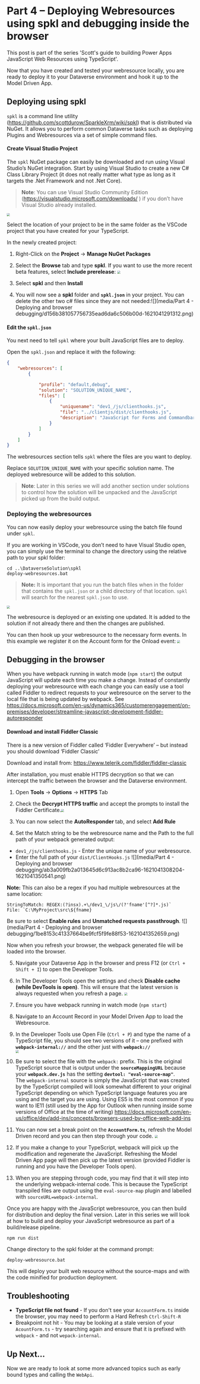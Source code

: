 # Part 4 – Deploying Webresources using spkl and debugging inside the browser

This post is part of the series 'Scott's guide to building Power Apps JavaScript Web Resources using TypeScript'.

Now that you have created and tested your webresource locally, you are ready to deploy it to your Dataverse environment and hook it up to the Model Driven App.

## Deploying using spkl

`spkl` is a command line utility (<https://github.com/scottdurow/SparkleXrm/wiki/spkl>) that is distributed via NuGet. It allows you to perform common Dataverse tasks such as deploying Plugins and Webresources via a set of simple command files.

#### Create Visual Studio Project

The `spkl` NuGet package can easily be downloaded and run using Visual Studio’s NuGet integration. Start by using Visual Studio to create a new C\# Class Library Project (it does not really matter what type as long as it targets the .Net Framework and not .Net Core).

> **Note**: You can use Visual Studio Community Edition (<https://visualstudio.microsoft.com/downloads/> ) if you don’t have Visual Studio already installed.


<img src="media/Part 4 - Deploying and browser debugging/8df3f8e76e8e6caaac7e72ca34f51802-1621040814229-1621041273678.png" style="zoom:50%;" />

Select the location of your project to be in the same folder as the VSCode project that you have created for your TypeScript.

In the newly created project:

1.  Right-Click on the **Project** -\> **Manage NuGet Packages**

2.  Select the **Browse** tab and type **spkl**. If you want to use the more recent beta features, select **Include prerelease**:
    <img src="media/Part 4 - Deploying and browser debugging/a8d3ba6ad377f718710bfe32264ecb2b-1621040812317-1621041288383.png" style="zoom:50%;" />

3.  Select **spkl** and then **Install**

4.  You will now see a **spkl** folder and **`spkl.json`** in your project. You can delete the other two c\# files since they are not needed:![](media/Part 4 - Deploying and browser debugging/d156b381057756735ead6da6c506b00d-1621041291312.png)


#### Edit the `spkl.json`

You next need to tell `spkl` where your built JavaScript files are to deploy.

Open the `spkl.json` and replace it with the following:

```json
{
    "webresources": [
        {

            "profile": "default,debug",
            "solution": "SOLUTION_UNIQUE_NAME",
            "files": [
                {
                    "uniquename": "dev1_/js/clienthooks.js",
                    "file": "../clientjs/dist/clienthooks.js",
                    "description": "JavaScript for Forms and Commandbar Actions"
                }
            ]
        }
    ]
}
```

The webresources section tells `spkl` where the files are you want to deploy.

Replace `SOLUTION_UNIQUE_NAME` with your specific solution name. The deployed webresource will be added to this solution.

> **Note**: Later in this series we will add another section under solutions to control how the solution will be unpacked and the JavaScript picked up from the build output.

### Deploying the webresources

You can now easily deploy your webresource using the batch file found under `spkl`.

If you are working in VSCode, you don’t need to have Visual Studio open, you can simply use the terminal to change the directory using the relative path to your spkl folder:

```shell
cd ..\DataverseSolution\spkl
deploy-webresources.bat
```

> **Note:** It is important that you run the batch files when in the folder that contains the `spkl.json` or a child directory of that location. `spkl` will search for the nearest `spkl.json` to use.


<img src="media/Part 4 - Deploying and browser debugging/209f8c510960f8376781f1dc98624a25-1621041294187.png" style="zoom:50%;" />

The webresource is deployed or an existing one updated. It is added to the solution if not already there and then the changes are published.

You can then hook up your webresource to the necessary form events. In this example we register it on the Account form for the Onload event:
<img src="media/Part 4 - Deploying and browser debugging/d609aacde1ede48cda732dd35e8ba0b8.png" style="zoom:50%;" />

## Debugging in the browser

When you have webpack running in watch mode (`npm start`) the output JavaScript will update each time you make a change. Instead of constantly deploying your webresource with each change you can easily use a tool called Fiddler to redirect requests to your webresource on the server to the local file that is being updated by webpack. See <https://docs.microsoft.com/en-us/dynamics365/customerengagement/on-premises/developer/streamline-javascript-development-fiddler-autoresponder>

#### Download and install Fiddler Classic

There is a new version of Fiddler called ‘Fiddler Everywhere’ – but instead you should download ‘Fiddler Classic’

Download and install from: <https://www.telerik.com/fiddler/fiddler-classic>

After installation, you must enable HTTPS decryption so that we can intercept the traffic between the browser and the Dataverse environment.

1.  Open **Tools** -\> **Options** -\> **HTTPS** Tab

2.  Check the **Decrypt HTTPS traffic** and accept the prompts to install the Fiddler Certificate.<img src="media/Part 4 - Deploying and browser debugging/2d9691975a3925b38d5183bcf4bdc143-1621041304252.png" style="zoom:50%;" />

3.  You can now select the **AutoResponder** tab, and select **Add Rule**

4. Set the Match string to be the webresource name and the Path to the full path of your webpack generated output:

  - `dev1_/js/clienthooks.js` - Enter the unique name of your webresource. 
  - Enter the full path of your `dist/ClientHooks.js`
    ![](media/Part 4 - Deploying and browser debugging/ab3a009fb2a013645d6c913ac8b2ca96-1621041308204-1621041350541.png)

  **Note:** This can also be a regex if you had multiple webresources at the same location:

  ```text
  StringToMatch: REGEX:(?insx).+\/dev1_\/js\/(?'fname'[^?]*.js)`
  File: `C:\MyProject\src\${fname}
  ```

  Be sure to select **Enable rules** and **Unmatched requests passthrough**.
  ![](media/Part 4 - Deploying and browser debugging/1be8153c41337664be9fcf5f9fe88f53-1621041352659.png)

  Now when you refresh your browser, the webpack generated file will be loaded into the browser.

5.  Navigate your Dataverse App in the browser and press F12 (or `Ctrl + Shift + I`) to open the Developer Tools.

6.  In The Developer Tools open the settings and check **Disable cache (while DevTools is open)**. This will ensure that the latest version is always requested when you refresh a page.
    <img src="media/Part 4 - Deploying and browser debugging/faa5aeb1be596978bf2ddfc62bfb7715-1621041310845.png" style="zoom:50%;" />
    
7.  Ensure you have webpack running in watch mode (`npm start`)

8.  Navigate to an Account Record in your Model Driven App to load the Webresource.

9.  In the Developer Tools use Open File (`Ctrl + P`) and type the name of a TypeScript file, you should see two versions of it – one prefixed with **`webpack-internal://`** and the other just with **`webpack://`**  
    <img src="media/Part 4 - Deploying and browser debugging/f6b364cb67673f9f9347ad50d601a6df-1621041312686.png" style="zoom:50%;" />

10. Be sure to select the file with the `webpack:` prefix. This is the original TypeScript source that is output under the **`sourceMappingURL`** because your **`webpack.dev.js`** has the setting **`devtool: "eval-source-map"`**.  
    The `webpack-internal` source is simply the JavaScript that was created by the TypeScript compiled will look somewhat different to your original TypeScript depending on which TypeScript language features you are using and the target you are using. Using ES5 is the most common if you want to IE11 (still used by the App for Outlook when running inside some versions of Office at the time of writing) <https://docs.microsoft.com/en-us/office/dev/add-ins/concepts/browsers-used-by-office-web-add-ins>

11. You can now set a break point on the **`AccountForm.ts`**, refresh the Model Driven record and you can then step through your code.
    <img src="media/Part 4 - Deploying and browser debugging/c90950766b208d54393f75095d4eee82-1621041314360.png" style="zoom:50%;" />
    
12. If you make a change to your TypeScript, webpack will pick up the modification and regenerate the JavaScript. Refreshing the Model Driven App page will then pick up the latest version (provided Fiddler is running and you have the Developer Tools open).

13. When you are stepping through code, you may find that it will step into the underlying webpack-internal code. This is because the TypeScript transpiled files are output using the `eval-source-map` plugin and labelled with `sourceURL=webpack-internal`.

Once you are happy with the JavaScript webresource, you can then build for distribution and deploy the final version. Later in this series we will look at how to build and deploy your JavaScript webresource as part of a build/release pipeline.

```shell
npm run dist
```

Change directory to the spkl folder at the command prompt:

```shell
deploy-webresource.bat
```

This will deploy your built web resource without the source-maps and with the code minified for production deployment.

## Troubleshooting

- **TypeScript file not found** - If you don't see your `AccountForm.ts` inside the browser, you may need to perform a Hard Refresh `Ctrl-Shift-R`
- Breakpoint not hit - You may be looking at a stale version of your `AcountForm.ts` - try searching again and ensure that it is prefixed with `webpack` - and not `wepack-internal`.

## Up Next...

Now we are ready to look at some more advanced topics such as early bound types and calling the `WebApi`.

